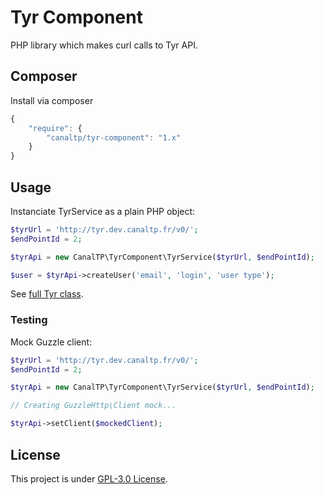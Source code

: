 Tyr Component
=============

PHP library which makes curl calls to Tyr API.


## Composer

Install via composer

``` js
{
    "require": {
        "canaltp/tyr-component": "1.x"
    }
}
```


## Usage

Instanciate TyrService as a plain PHP object:

``` php
$tyrUrl = 'http://tyr.dev.canaltp.fr/v0/';
$endPointId = 2;

$tyrApi = new CanalTP\TyrComponent\TyrService($tyrUrl, $endPointId);

$user = $tyrApi->createUser('email', 'login', 'user type');
```

See [full Tyr class](src/TyrService.php).


### Testing

Mock Guzzle client:

``` php
$tyrUrl = 'http://tyr.dev.canaltp.fr/v0/';
$endPointId = 2;

$tyrApi = new CanalTP\TyrComponent\TyrService($tyrUrl, $endPointId);

// Creating GuzzleHttp\Client mock...

$tyrApi->setClient($mockedClient);
```


## License

This project is under [GPL-3.0 License](LICENSE).
